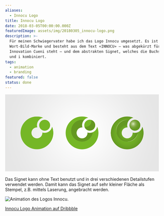 ```yaml
---
aliases:
  - Innocu Logo
title: Innocu Logo
date: 2018-03-05T00:00:00.000Z
featuredImage: assets/img/20180305_innocu-logo.png
description: >-
  Für meinen Schwiegervater habe ich das Logo Innocu umgesetzt. Es ist eine
  Wort-Bild-Marke und besteht aus dem Text «INNOCU» – was abgekürzt für
  Innovation Cueni steht – und dem abstrakten Signet, welches die Buchstaben c
  und i kombiniert.
tags:
  - animation
  - branding
featured: false
status: done
---
```

![Signetvarianten INNOCU](assets/img/20180305_innocu-logo_1.png)

Das Signet kann ohne Text benutzt und in drei verschiedenen Detailstufen verwendet werden. Damit kann das Signet auf sehr kleiner Fläche als Stempel, z.B. mittels Laserung, angebracht werden.

![Animation des Logos Innocu.](assets/img/20180305_innocu-logo_2.gif)

[Innocu Logo Animation auf Dribbble](https://dribbble.com/shots/4301001-Innocu-Animation)
